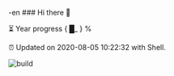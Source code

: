 -en ### Hi there 👋

⏳ Year progress { █_ } %

⏰ Updated on 2020-08-05 10:22:32 with Shell.

![build](https://github.com/shenxianpeng/shenxianpeng/workflows/build/badge.svg)
